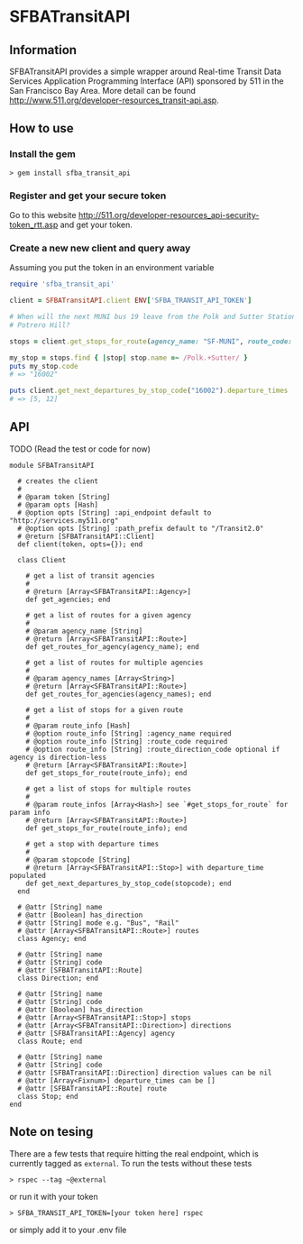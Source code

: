 # SFBATransitAPI

## Information

SFBATransitAPI provides a simple wrapper around Real-time Transit Data Services
Application Programming Interface (API) sponsored by 511 in the San Francisco
Bay Area. More detail can be found http://www.511.org/developer-resources_transit-api.asp.

## How to use

### Install the gem

```
> gem install sfba_transit_api
```

### Register and get your secure token

Go to this website http://511.org/developer-resources_api-security-token_rtt.asp
and get your token.

### Create a new new client and query away

Assuming you put the token in an environment variable

```ruby
require 'sfba_transit_api'

client = SFBATransitAPI.client ENV['SFBA_TRANSIT_API_TOKEN']

# When will the next MUNI bus 19 leave from the Polk and Sutter Station to go to
# Potrero Hill?

stops = client.get_stops_for_route(agency_name: "SF-MUNI", route_code: "19", route_direction_code: "Outbound")

my_stop = stops.find { |stop| stop.name =~ /Polk.+Sutter/ }
puts my_stop.code
# => "16002"

puts client.get_next_departures_by_stop_code("16002").departure_times
# => [5, 12]

```

## API

TODO (Read the test or code for now)

```
module SFBATransitAPI

  # creates the client
  #
  # @param token [String]
  # @param opts [Hash]
  # @option opts [String] :api_endpoint default to "http://services.my511.org"
  # @option opts [String] :path_prefix default to "/Transit2.0"
  # @return [SFBATransitAPI::Client]
  def client(token, opts={}); end

  class Client

    # get a list of transit agencies
    #
    # @return [Array<SFBATransitAPI::Agency>]
    def get_agencies; end

    # get a list of routes for a given agency
    #
    # @param agency_name [String]
    # @return [Array<SFBATransitAPI::Route>]
    def get_routes_for_agency(agency_name); end

    # get a list of routes for multiple agencies
    #
    # @param agency_names [Array<String>]
    # @return [Array<SFBATransitAPI::Route>]
    def get_routes_for_agencies(agency_names); end

    # get a list of stops for a given route
    #
    # @param route_info [Hash]
    # @option route_info [String] :agency_name required
    # @option route_info [String] :route_code required
    # @option route_info [String] :route_direction_code optional if agency is direction-less
    # @return [Array<SFBATransitAPI::Route>]
    def get_stops_for_route(route_info); end

    # get a list of stops for multiple routes
    #
    # @param route_infos [Array<Hash>] see `#get_stops_for_route` for param info
    # @return [Array<SFBATransitAPI::Route>]
    def get_stops_for_route(route_info); end

    # get a stop with departure times
    #
    # @param stopcode [String]
    # @return [Array<SFBATransitAPI::Stop>] with departure_time populated
    def get_next_departures_by_stop_code(stopcode); end
  end

  # @attr [String] name
  # @attr [Boolean] has_direction
  # @attr [String] mode e.g. "Bus", "Rail"
  # @attr [Array<SFBATransitAPI::Route>] routes
  class Agency; end

  # @attr [String] name
  # @attr [String] code
  # @attr [SFBATransitAPI::Route]
  class Direction; end

  # @attr [String] name
  # @attr [String] code
  # @attr [Boolean] has_direction
  # @attr [Array<SFBATransitAPI::Stop>] stops
  # @attr [Array<SFBATransitAPI::Direction>] directions
  # @attr [SFBATransitAPI::Agency] agency
  class Route; end

  # @attr [String] name
  # @attr [String] code
  # @attr [SFBATransitAPI::Direction] direction values can be nil
  # @attr [Array<Fixnum>] departure_times can be []
  # @attr [SFBATransitAPI::Route] route
  class Stop; end
end
```

## Note on tesing

There are a few tests that require hitting the real endpoint, which is currently
tagged as `external`. To run the tests without these tests

```
> rspec --tag ~@external
```

or run it with your token

```
> SFBA_TRANSIT_API_TOKEN=[your token here] rspec
```

or simply add it to your .env file
